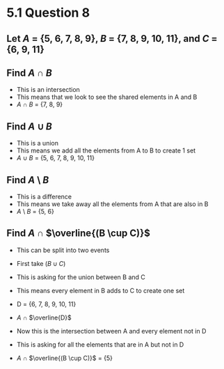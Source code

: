 # 5.1 Question 8

## Let $A$ = {5, 6, 7, 8, 9}, $B$ = {7, 8, 9, 10, 11}, and $C$ = {6, 9, 11}

## Find $A$ $\cap$ $B$ 
- This is an intersection
- This means that we look to see the shared elements in A and B
- $A$ $\cap$ $B$ = {7, 8, 9}

## Find $A$ $\cup$ $B$ 
- This is a union
- This means we add all the elements from A to B to create 1 set
- $A$ $\cup$ $B$ = {5, 6, 7, 8, 9, 10, 11}

## Find $A$ \ $B$ 
- This is a difference
- This means we take away all the elements from A that are also in B
- $A$ \ $B$ = {5, 6}

## Find $A$ $\cap$ $\overline{(B \cup C)}$ 
- This can be split into two events
- First take $(B \cup C)$
- This is asking for the union between B and C
- This means every element in B adds to C to create one set
- D = {6, 7, 8, 9, 10, 11}

- $A$ $\cap$ $\overline{D}$
- Now this is the intersection between A and every element not in D
- This is asking for all the elements that are in A but not in D

- $A$ $\cap$ $\overline{(B \cup C)}$ = {5}
